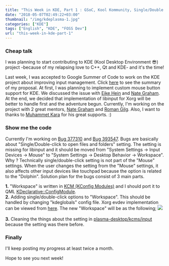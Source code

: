 ```yaml
---
title: "This Week in KDE, Part 1 : GSoC, Kool Kommunity, Single/Double Click Bug"
date: "2018-05-07T02:49:22+03:00"
thumbnail: "/img/kdeplasma-1.jpg"
categories: ["KDE"]
tags: ["English", "KDE", "FOSS Dev"]
url: "this-week-in-kde-part-1"
---
```


### Cheap talk

I was planning to start contributing to KDE (Kool Desktop Environment 😎) project -because of my relapsing love to C++, Qt and KDE- and it's the time!

Last week, I was accepted to Google Summer of Code to work on the KDE project about improving input management. Click [here](https://summerofcode.withgoogle.com/projects/#6683827406110720) to see the summary of my proposal. At first, I was planning to implement custom mouse button support for KDE. We discussed the issue with [Eike Hein](https://blogs.kde.org/blogs/eike-hein) and [Nate Graham][nate]. At the end, we decided that implementation of libinput for Xorg will be better to handle first and the adventure begun. Currently, I'm working on the project with 2 great mentors, [Nate Graham][nate] and [Roman Gilg][roman]. Also, I want to thanks to [Muhammet Kara](https://muhammetkara.com/) for his great supports. :)
<!----------------------CHEP TALK-->


### Show me the code

Currently I'm working on [Bug 377310](https://bugs.kde.org/show_bug.cgi?id=377310) and [Bug 393547](https://bugs.kde.org/show_bug.cgi?id=393547). Bugs are basically about "Single/Double-click to open files and folders" setting. The setting is missing for libinput and it should be moved from "System Settings -&gt; Input Devices -&gt; Mouse" to "System Settings -&gt; Desktop Behavior -&gt; Workspace". Why ? Technically single/double-click setting is not part of the "Mouse" settings. When the user changes the setting from the "Mouse" settings, it also affects other input devices like touchpad because the option is related to the "Dolphin". Solution plan for the bugs consist of 3 main parts.

**1.** "Workspace" is written in [KCM (KConfig Modules)](https://techbase.kde.org/Development/Tutorials/KCM_HowTo) and I should port it to QML [KDeclarative::ConfigModule](https://api.kde.org/frameworks/kdeclarative/html/classKQuickAddons_1_1ConfigModule.html). </br>
**2.** Adding single/double-click options to "Workspace". This should be handled by changing "kdeglobals" config file. Xorg evdev implementation can be viewed from [here](https://github.com/KDE/plasma-desktop/blob/6bb8cde96083f9bee6a20bbcffba7bd67c36c78b/kcms/input/backends/x11/evdev_settings.cpp). The new "Workspace" will be as the following;
![](/img/kde-workspace-kcm.png)
</br></br>
**3.** Cleaning the things about the setting in [plasma-desktop/kcms/input](https://github.com/KDE/plasma-desktop/tree/6bb8cde96083f9bee6a20bbcffba7bd67c36c78b/kcms/input) because the setting was there before.
<!---------------SHOW ME THE CODE-->


### Finally

I'll keep posting my progress at least twice a month.

Hope to see you next week!
<!------------------------FINALLY-->

[nate]: https://pointieststick.com/
[roman]: http://www.subdiff.de/
